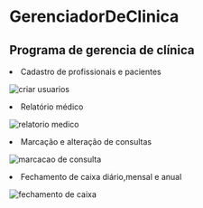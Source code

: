 # GerenciadorDeClinica
<h2>Programa de gerencia de clínica</h2>
<li>Cadastro de profissionais e pacientes</li>

![criar usuarios](https://user-images.githubusercontent.com/88686721/141026397-9497dd79-8137-4622-aeb1-b846fc533fd2.png)

<li>Relatório médico</li>

![relatorio medico](https://user-images.githubusercontent.com/88686721/141026692-a064e336-494b-4924-88dd-6f6e16cbcc65.png)

<li>Marcação e alteração de consultas</li>

![marcacao de consulta](https://user-images.githubusercontent.com/88686721/141026460-5c5d34c1-3491-462b-a8e0-6baf6502f2a6.png)

<li>Fechamento de caixa diário,mensal e anual</li>

![fechamento de caixa](https://user-images.githubusercontent.com/88686721/141026491-772b7f29-175e-42ce-baea-ec4460a44fa1.png)
